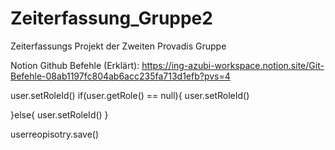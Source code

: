 # Zeiterfassung_Gruppe2
Zeiterfassungs Projekt der Zweiten Provadis Gruppe

Notion Github Befehle (Erklärt): https://ing-azubi-workspace.notion.site/Git-Befehle-08ab1197fc804ab6acc235fa713d1efb?pvs=4

user.setRoleId()
if(user.getRole() == null){
user.setRoleId()

}else{
user.setRoleId()
}

userreopisotry.save()